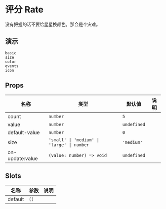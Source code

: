 # 评分 Rate

没有把握的话不要给星星换颜色，那会是个灾难。

## 演示

```demo
basic
size
color
events
icon
```


## Props

| 名称            | 类型                      | 默认值      | 说明 |
| --------------- | ------------------------- | ----------- | ---- |
| count           | `number`                  | `5`         |      |
| value           | `number`                  | `undefined` |      |
| default-value   | `number`                  | `0`         |      |
| size | `'small' \| 'medium' \| 'large' \| number` | `'medium'` |  |
| on-update:value | `(value: number) => void` | `undefined` |      |

## Slots

| 名称    | 参数 | 说明 |
| ------- | ---- | ---- |
| default | `()` |      |
